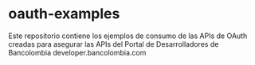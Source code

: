 # oauth-examples
Este repositorio contiene los ejemplos de consumo de las APIs de OAuth creadas para asegurar las APIs del Portal de Desarrolladores de Bancolombia developer.bancolombia.com
